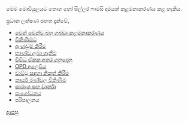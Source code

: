 මෙම මොඩියුලයට තොග හෝ සිල්ලර ෆාමසි දාමයක් කළමනාකරණය කළ හැකිය.

ප්‍රධාන ලක්ෂණ පහත දැක්වේ,

* [වෙන් වෙන්ව බහු ගබඩා කළමනාකරණය](https://github.com/hmislk/hmis/wiki/%E0%B7%80%E0%B7%99%E0%B6%B1%E0%B7%8A-%E0%B7%80%E0%B7%99%E0%B6%B1%E0%B7%8A%E0%B7%80-%E0%B6%B6%E0%B7%84%E0%B7%94-%E0%B6%9C%E0%B6%B6%E0%B6%A9%E0%B7%8F-%E0%B6%9A%E0%B7%85%E0%B6%B8%E0%B6%B1%E0%B7%8F%E0%B6%9A%E0%B6%BB%E0%B6%AB%E0%B6%BA)
* [විකිණීමට](https://github.com/hmislk/hmis/wiki/%E0%B7%86%E0%B7%8F%E0%B6%B8%E0%B7%83%E0%B7%92%E0%B6%BA%E0%B7%99%E0%B6%B1%E0%B7%8A-%E0%B7%80%E0%B7%92%E0%B6%9A%E0%B7%92%E0%B6%AB%E0%B7%93%E0%B6%B8)
* [ඇණවුම් කිරීම](https://github.com/hmislk/hmis/wiki/%E0%B6%87%E0%B6%AB%E0%B7%80%E0%B7%94%E0%B6%B8%E0%B7%8A-%E0%B6%9A%E0%B7%92%E0%B6%BB%E0%B7%93%E0%B6%B8)
* [භාණ්ඩ ලබා ගැනීම](https://github.com/hmislk/hmis/wiki/%E0%B6%B7%E0%B7%8F%E0%B6%AB%E0%B7%8A%E0%B6%A9-%E0%B6%BD%E0%B6%B6%E0%B7%8F-%E0%B6%9C%E0%B7%90%E0%B6%B1%E0%B7%93%E0%B6%B8)
* [විවිධ ඒකක අතර ගනුදෙනු](https://github.com/hmislk/hmis/wiki/%E0%B7%80%E0%B7%92%E0%B7%80%E0%B7%92%E0%B6%B0-%E0%B6%92%E0%B6%9A%E0%B6%9A-%E0%B6%85%E0%B6%AD%E0%B6%BB-%E0%B6%9C%E0%B6%B1%E0%B7%94%E0%B6%AF%E0%B7%99%E0%B6%B1%E0%B7%94)
* [OPD අලෙවිය](https://github.com/hmislk/hmis/wiki/OPD-%E0%B6%85%E0%B6%BD%E0%B7%99%E0%B7%80%E0%B7%92%E0%B6%BAhttps://github.com/hmislk/hmis/wiki/OPD-%E0%B6%85%E0%B6%BD%E0%B7%99%E0%B7%80%E0%B7%92%E0%B6%BA)
* [වාට්ටු සඳහා නිකුත් කිරීම](https://github.com/hmislk/hmis/wiki/%E0%B7%80%E0%B7%8F%E0%B6%A7%E0%B7%8A%E0%B6%A7%E0%B7%94-%E0%B7%83%E0%B6%B3%E0%B7%84%E0%B7%8F-%E0%B6%B1%E0%B7%92%E0%B6%9A%E0%B7%94%E0%B6%AD%E0%B7%8A-%E0%B6%9A%E0%B7%92%E0%B6%BB%E0%B7%93%E0%B6%B8)
* [කාර්ය මණ්ඩල විකිණීම](https://github.com/hmislk/hmis/wiki/%E0%B6%9A%E0%B7%8F%E0%B6%BB%E0%B7%8A%E0%B6%BA-%E0%B6%B8%E0%B6%AB%E0%B7%8A%E0%B6%A9%E0%B6%BD%E0%B6%BA-%E0%B7%83%E0%B6%B3%E0%B7%84%E0%B7%8F--%E0%B7%80%E0%B7%92%E0%B6%9A%E0%B7%92%E0%B6%AB%E0%B7%93%E0%B6%B8)
* [සාරාංශ සහ වාර්තා](https://github.com/hmislk/hmis/wiki/%E0%B7%83%E0%B7%8F%E0%B6%BB%E0%B7%8F%E0%B6%82%E0%B7%81-%E0%B7%83%E0%B7%84-%E0%B7%80%E0%B7%8F%E0%B6%BB%E0%B7%8A%E0%B6%AD%E0%B7%8F)
* [සංශෝධනය](https://github.com/hmislk/hmis/wiki/%E0%B7%83%E0%B6%82%E0%B7%81%E0%B7%9D%E0%B6%B0%E0%B6%B1%E0%B6%BA)
* පරිපාලනය

[ආපසු](https://github.com/hmislk/hmis/wiki/%E0%B6%B4%E0%B6%BB%E0%B7%92%E0%B7%81%E0%B7%93%E0%B6%BD%E0%B6%9A-%E0%B6%85%E0%B6%AD%E0%B7%8A%E0%B6%B4%E0%B7%9C%E0%B6%AD)